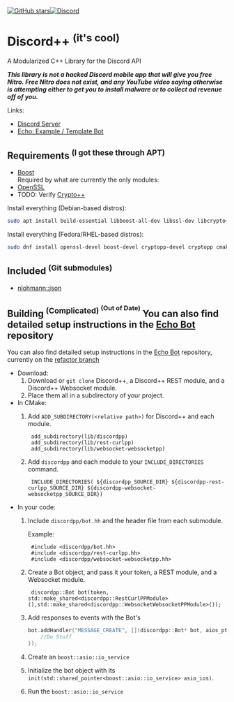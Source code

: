 [![GitHub stars](https://img.shields.io/github/stars/DiscordPP/discordpp?style=for-the-badge)](https://github.com/DiscordPP/discordpp/stargazers)[![Discord](https://img.shields.io/discord/164234463247597568?color=%237289DA&label=Discord&style=for-the-badge)](https://discord.gg/0usP6xmT4sQ4kIDh)

Discord++ <sup>(it's cool)</sup>
===
A Modularized C++ Library for the Discord API

***This library is not a hacked Discord mobile app that will give you free Nitro. Free Nitro does not exist, and any YouTube video saying otherwise is attempting either to get you to install malware or to collect ad revenue off of you.***

Links:
* [Discord Server](https://discord.gg/0usP6xmT4sQ4kIDh)
* [Echo: Example / Template Bot](https://github.com/DiscordPP/echo-bot)

Requirements <sup>(I got these through APT)</sup>
---
* [Boost](http://www.boost.org/)\
Required by what are currently the only modules:
* [OpenSSL](https://www.openssl.org/)
* TODO: Verify [Crypto++](https://www.cryptopp.com/)

Install everything (Debian-based distros):
```sh
sudo apt install build-essential libboost-all-dev libssl-dev libcrypto++-dev libcurl4-openssl-dev
```
Install everything (Fedora/RHEL-based distros):
```sh
sudo dnf install openssl-devel boost-devel cryptopp-devel cryptopp cmake
```

Included <sup>(Git submodules)</sup>
--
* [nlohmann::json](https://github.com/nlohmann/json)

Building <sup>(Complicated) <sup>(Out of Date)</sup></sup>
You can also find detailed setup instructions in the [Echo Bot](https://github.com/DiscordPP/echo-bot) repository
---
You can also find detailed setup instructions in the [Echo Bot](https://github.com/DiscordPP/echo-bot) repository, currently on the [refactor branch](https://github.com/DiscordPP/echo-bot/tree/dpp-refactor)
* Download:
    1. Download or `git clone` Discord++, a Discord++ REST module, and a Discord++ Websocket module.
    2. Place them all in a subdirectory of your project.
* In CMake:
    1. Add `ADD_SUBDIRECTORY(<relative path>)` for Discord++ and each module.
        
            add_subdirectory(lib/discordpp)
            add_subdirectory(lib/rest-curlpp)
            add_subdirectory(lib/websocket-websocketpp)
        
    2. Add `discordpp` and each module to your `INCLUDE_DIRECTORIES` command.
        
            INCLUDE_DIRECTORIES( ${discordpp_SOURCE_DIR} ${discordpp-rest-curlpp_SOURCE_DIR} ${discordpp-websocket-websocketpp_SOURCE_DIR})
    
* In your code:
    1. Include `discordpp/bot.hh` and the header file from each submodule.
    
        Example:
        
            #include <discordpp/bot.hh>
            #include <discordpp/rest-curlpp.hh>
            #include <discordpp/websocket-websocketpp.hh>
            
    2. Create a Bot object, and pass it your token, a REST module, and a Websocket module.
            
            discordpp::Bot bot(token, std::make_shared<discordpp::RestCurlPPModule>(),std::make_shared<discordpp::WebsocketWebsocketPPModule>());
    
    3. Add responses to events with the Bot's
    
        ```cpp
        bot.addHandler("MESSAGE_CREATE", [](discordpp::Bot* bot, aios_ptr asio_ios, json msg){
            //Do Stuff
        });
        ```
    
    3. Create an `boost::asio::io_service`
    4. Initialize the bot object with its `init(std::shared_pointer<boost::asio::io_service> asio_ios)`.
    5. Run the `boost::asio::io_service`
